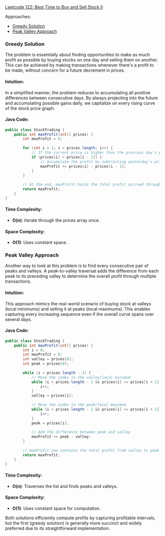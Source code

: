 [Leetcode 122: Best Time to Buy and Sell Stock II](https://leetcode.com/problems/best-time-to-buy-and-sell-stock-ii/)

Approaches:
- [Greedy Solution](#greedy-solution)
- [Peak Valley Approach](#peak-valley-approach)

### Greedy Solution
The problem is essentially about finding opportunities to make as much profit as possible by buying stocks on one day and selling them on another. This can be achieved by making transactions whenever there's a profit to be made, without concern for a future decrement in prices. 

#### Intuition:
In a simplified manner, the problem reduces to accumulating all positive differences between consecutive days. By always projecting into the future and accumulating possible gains daily, we capitalize on every rising curve of the stock price graph. 

#### Java Code:
```java
public class StockTrading {
    public int maxProfit(int[] prices) {
        int maxProfit = 0;
        
        for (int i = 1; i < prices.length; i++) {
            // If the current price is higher than the previous day's price, we have a profit opportunity:
            if (prices[i] > prices[i - 1]) {
                // Accumulate the profit by subtracting yesterday's price from today's price.
                maxProfit += prices[i] - prices[i - 1];
            }
        }
        
        // At the end, maxProfit holds the total profit accrued through all transactions.
        return maxProfit;
    }
}
```
#### Time Complexity:
- **O(n)**: Iterate through the prices array once.
#### Space Complexity:
- **O(1)**: Uses constant space.

### Peak Valley Approach
Another way to look at this problem is to find every consecutive pair of peaks and valleys. A peak-to-valley traversal adds the difference from each peak to its preceding valley to determine the overall profit through multiple transactions.

#### Intuition:
This approach mimics the real-world scenario of buying stock at valleys (local minimums) and selling it at peaks (local maximums). This enables capturing every increasing sequence even if the overall curve spans over several days.

#### Java Code:
```java
public class StockTrading {
    public int maxProfit(int[] prices) {
        int i = 0;
        int maxProfit = 0;
        int valley = prices[0];
        int peak = prices[0];
        
        while (i < prices.length - 1) {
            // Move the index to the valley/local minimum
            while (i < prices.length - 1 && prices[i] >= prices[i + 1]) {
                i++;
            }
            valley = prices[i];
            
            // Move the index to the peak/local maximum
            while (i < prices.length - 1 && prices[i] <= prices[i + 1]) {
                i++;
            }
            peak = prices[i];
            
            // Add the difference between peak and valley
            maxProfit += peak - valley;
        }
        
        // maxProfit now contains the total profit from valley to peak differences
        return maxProfit;
    }
}
```
#### Time Complexity:
- **O(n)**: Traverses the list and finds peaks and valleys.
#### Space Complexity:
- **O(1)**: Uses constant space for computation.

Both solutions efficiently compute profits by capturing profitable intervals, but the first (greedy solution) is generally more succinct and widely preferred due to its straightforward implementation.

